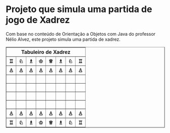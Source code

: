 <h1>Projeto que simula uma partida de jogo de Xadrez</h1>
<p>Com base no conteúdo de Orientação a Objetos com Java do professor Nélio Alvez, este projeto simula uma partida de xadrez.</p>

<div align="left">
	<table border=1>
		<tr>
		  <th colspan="8">Tabuleiro de Xadrez</th>
		</tr>
		<tr>
			<th align="center">♖</th>
			<th align="center">♘</th>
			<th align="center">♗</th>
			<th align="center">♔</th>
			<th align="center">♕</th>
			<th align="center">♗</th>
			<th align="center">♘</th>
			<th align="center">♖</th>
		</tr>
		<tr>
			<th align="center">♙</th>
			<th align="center">♙</th>
			<th align="center">♙</th>
			<th align="center">♙</th>
			<th align="center">♙</th>
			<th align="center">♙</th>
			<th align="center">♙</th>
			<th align="center">♙</th>
		</tr>
		<tr>
			<td>&nbsp;</td>
			<td>&nbsp;</td>
			<td>&nbsp;</td>
			<td>&nbsp;</td>
			<td>&nbsp;</td>
			<td>&nbsp;</td>
			<td>&nbsp;</td>
			<td>&nbsp;</td>
		</tr>
		<tr>
			<td>&nbsp;</td>
			<td>&nbsp;</td>
			<td>&nbsp;</td>
			<td>&nbsp;</td>
			<td>&nbsp;</td>
			<td>&nbsp;</td>
			<td>&nbsp;</td>
			<td>&nbsp;</td>
		</tr>
		<tr>
			<td>&nbsp;</td>
			<td>&nbsp;</td>
			<td>&nbsp;</td>
			<td>&nbsp;</td>
			<td>&nbsp;</td>
			<td>&nbsp;</td>
			<td>&nbsp;</td>
			<td>&nbsp;</td>
		</tr>
		<tr>
			<td>&nbsp;</td>
			<td>&nbsp;</td>
			<td>&nbsp;</td>
			<td>&nbsp;</td>
			<td>&nbsp;</td>
			<td>&nbsp;</td>
			<td>&nbsp;</td>
			<td>&nbsp;</td>
		</tr>
		<tr>
			<th align="center">♙</th>
			<th align="center">♙</th>
			<th align="center">♙</th>
			<th align="center">♙</th>
			<th align="center">♙</th>
			<th align="center">♙</th>
			<th align="center">♙</th>
			<th align="center">♙</th>
		</tr>
		<tr>
			<th align="center">♖</th>
			<th align="center">♘</th>
			<th align="center">♗</th>
			<th align="center">♔</th>
			<th align="center">♕</th>
			<th align="center">♗</th>
			<th align="center">♘</th>
			<th align="center">♖</th>
		</tr>
	</table>
</div>
